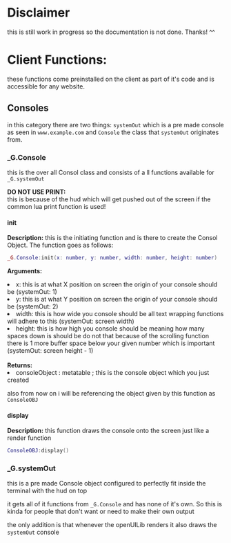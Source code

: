# Disclaimer

this is still work in progress so the documentation is not  done. Thanks! ^^

# Client Functions:

these functions come preinstalled on the client as part of it's code and is accessible for any website.

## Consoles

in this category there are two things:
`systemOut` which is a pre made console as seen in `www.example.com` and `Console` the class that `systemOut` originates from.

### _G.Console

this is the over all Consol class and consists of a ll functions available for `_G.systemOut`

<p><b>DO NOT USE PRINT:<br></b>
this is because of the hud which will get pushed out of the screen if the common lua print function is used!
</p>

#### init

<b>Description:</b>
this is the initiating function and is there to create the Consol Object. The function goes as follows:

```lua
_G.Console:init(x: number, y: number, width: number, height: number)
```
<b>Arguments:</b>
<li>x: this is at what X position on screen the origin of your console should be (systemOut: 1)
<li> y: this is at what Y position on screen the origin of your console should be (systemOut: 2)
<li> width: this is how wide you console should be all text wrapping functions will adhere to this (systemOut: screen width)
<li> height: this is how high you console should be meaning how many spaces down is should be  do not that because of the scrolling function there is 1 more buffer space below your given number which is important (systemOut: screen height - 1)
<br><br>
<b>Returns:</b>
<li> consoleObject : metatable ; this is the console  object which you just created

also from now on i will be referencing the object given by this function as `ConsoleOBJ`

#### display

<b>Description:</b>
this function draws the console onto the screen just like a render function

```lua
ConsoleOBJ:display()
```

### _G.systemOut

this is a pre made Console object configured to perfectly fit inside the terminal with the hud on top

it gets all of it functions from `_G.Console` and has none of it's own. So this is kinda for people that don't want or need to make their own output

the only addition is that whenever the openUILib renders it also draws the `systemOut` console